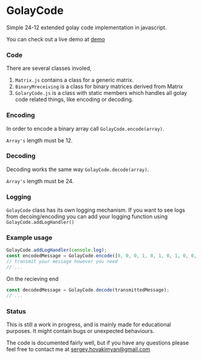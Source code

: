 # GolayCode
Simple 24-12 extended golay code implementation in javascript.

You can check out a live demo at [demo](http://serghov.com/golayCode/)

### Code

There are several classes involed,
1. `Matrix.js` contains a class for a generic matrix.
2. `BinaryMreceiving` is a class for binary matrices derived from Matrix
3. `GolaryCode.js` is a class with static members which handles all golay code related things, like encoding or decoding.

### Encoding

In order to encode a binary array call `GolayCode.encode(array)`.

`Array's` length must be 12.

### Decoding

Decoding works the same way `GolayCode.decode(array)`.

`Array's` length must be 24.

### Logging

`GolayCode` class has its own logging mechanism.
If you want to see logs from decoing/encoding you can add your logging function using `GolayCode.addLogHandler()`

### Example usage

```js
GolayCode.addLogHandler(console.log);
const encodedMessage = GolayCode.encode([0, 0, 0, 1, 0, 1, 0, 1, 0, 0, 1, 0]);
// transmit your message however you need
// ...
```

On the recieving end
```js
const decodedMessage = GolayCode.decode(transmittedMessage);
// ...
```

### Status

This is still a work in progress, and is mainly made for educational purposes.
It might contain bugs or unexpected behaviours.

The code is documented fairly well, but if you have any questions please feel free to contact me at sergey.hovakimyan@gmail.com